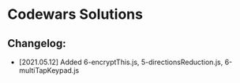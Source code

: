 # Codewars Solutions

## Changelog:
- [2021.05.12] Added 6-encryptThis.js, 5-directionsReduction.js, 6-multiTapKeypad.js